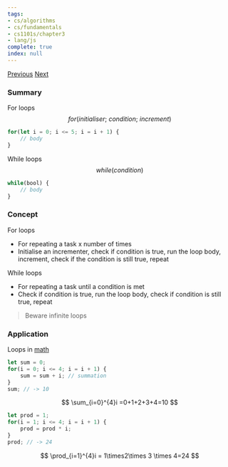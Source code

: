 ```yaml
---
tags:
- cs/algorithms
- cs/fundamentals
- cs1101s/chapter3
- lang/js
complete: true
index: null
---
```

[Previous](/labyrinth/notes/cs/cs1101s/mutable_data)   [Next](/labyrinth/notes/cs/cs1101s/environment_model)
### Summary
For loops
$$
for(initialiser; \ condition; \ increment)
$$
```js
for(let i = 0; i <= 5; i = i + 1) {
	// body
}
```

While loops
$$
while(condition)
$$
```js
while(bool) {
	// body
}
```
### Concept
For loops
- For repeating a task x number of times
- Initialise an incrementer, check if condition is true, run the loop body, increment, check if the condition is still true, repeat

While loops
- For repeating a task until a condition is met
- Check if condition is true, run the loop body, check if condition is still true, repeat

> Beware infinite loops
### Application
Loops in [math](/labyrinth/notes/math/math_fundementals/summation_notation)
```js
let sum = 0;
for(i = 0; i <= 4; i = i + 1) {
	sum = sum + i; // summation
}
sum; // -> 10
```
$$
\sum_{i=0}^{4}i =0+1+2+3+4=10
$$
```js
let prod = 1;
for(i = 1; i <= 4; i = i + 1) {
	prod = prod * i;
}
prod; // -> 24
```
$$
\prod_{i=1}^{4}i = 1\times2\times 3 \times 4=24
$$